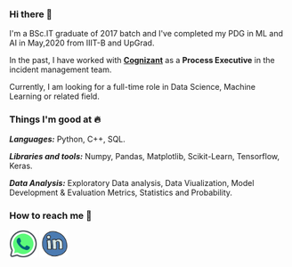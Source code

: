 ### Hi there 👋

I'm a BSc.IT graduate of 2017 batch and I've completed my PDG in ML and AI in May,2020 from IIIT-B and UpGrad.

In the past, I have worked with <a href="https://www.cognizant.com/">**Cognizant**</a> as a **Process Executive** in the incident management team. 

Currently, I am looking for a full-time role in Data Science, Machine Learning or related field.

### Things I'm good at 🔥 

***Languages:*** Python, C++, SQL.

***Libraries and tools:*** Numpy, Pandas, Matplotlib, Scikit-Learn, Tensorflow, Keras.

***Data Analysis:*** Exploratory Data analysis, Data Viualization, Model Development & Evaluation Metrics, Statistics and Probability.

### How to reach me 📱

<a href="https://api.whatsapp.com/send/?phone=919619704142&text&app_absent=0"><img src="https://github.com/sumeetdeshpande15/sumeetdeshpande15/blob/main/images/Whatsapp_logo.png"  width="50"></a> <a href="https://www.linkedin.com/in/sumeetdeshpande15"><img src="https://github.com/sumeetdeshpande15/sumeetdeshpande15/blob/main/images/LinkedIn_logo.png" width="50"></a> 
